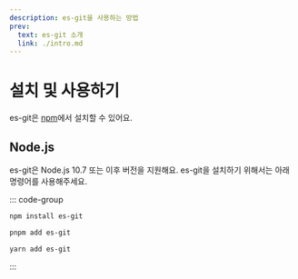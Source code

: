 ```yaml
---
description: es-git을 사용하는 방법
prev:
  text: es-git 소개
  link: ./intro.md
---
```


# 설치 및 사용하기

es-git은 [npm](https://npmjs.com/package/es-git)에서 설치할 수 있어요.

## Node.js

es-git은 Node.js 10.7 또는 이후 버전을 지원해요. es-git을 설치하기 위해서는 아래 명령어를 사용해주세요.

::: code-group

```sh [npm]
npm install es-git
```

```sh [pnpm]
pnpm add es-git
```

```sh [yarn]
yarn add es-git
```

:::
